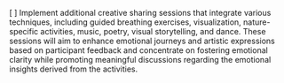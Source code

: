 [ ] Implement additional creative sharing sessions that integrate various techniques, including guided breathing exercises, visualization, nature-specific activities, music, poetry, visual storytelling, and dance. These sessions will aim to enhance emotional journeys and artistic expressions based on participant feedback and concentrate on fostering emotional clarity while promoting meaningful discussions regarding the emotional insights derived from the activities.